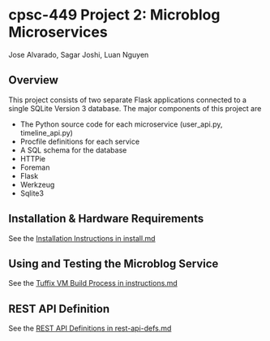 # cpsc-449 Project 2: Microblog Microservices
Jose Alvarado, Sagar Joshi, Luan Nguyen


## Overview
This project consists of two separate Flask applications connected to a single SQLite Version 3 database.
The major components of this project are

* The Python source code for each microservice (user_api.py, timeline_api.py)
* Procfile definitions for each service
* A SQL schema for the database
* HTTPie
* Foreman
* Flask
* Werkzeug
* Sqlite3



## Installation & Hardware Requirements

See the [Installation Instructions in install.md](install.md)

## Using and Testing the Microblog Service

See the [Tuffix VM Build Process in instructions.md](instructions.md.md)

## REST API Definition
See the [REST API Definitions in rest-api-defs.md](rest-api-defs.md)
